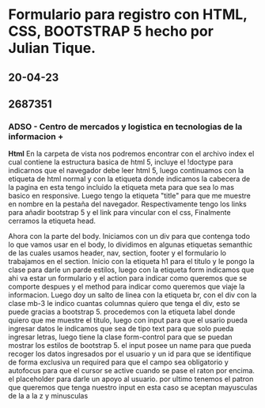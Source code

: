 # Formulario para registro con HTML, CSS, BOOTSTRAP 5 hecho por Julian Tique.
## 20-04-23
## 2687351
### ADSO - Centro de mercados y logistica en tecnologias de la informacion +

**Html**
En la carpeta de vista nos podremos encontrar con el archivo index el cual contiene la estructura basica de html 5, incluye el !doctype para indicarnos que el navegador debe leer html 5, luego continuamos con la etiqueta de html normal y con la etiqueta <head> donde indicamos la cabecera de la pagina en esta tengo incluido la etiqueta meta para que sea lo mas basico en responsive.  Luego tengo la etiqueta "title" para que me muestre en nombre en la pestaña del navegador. Respectivamente tengo los links para añadir bootstrap 5 y el link para vincular con el css, Finalmente cerramos la etiqueta head.
  
Ahora con la parte del body. Iniciamos con un div para que contenga todo lo que vamos usar en el body, lo dividimos en algunas etiquetas semanthic de las cuales usamos header, nav, section, footer y el formulario lo trabajamos en el section.  Inicio con la etiqueta h1 para el titulo y le pongo la clase para darle un parde estilos, luego con la etiqueta form indicamos que ahi va estar un formulario y el action para indicar como queremos que se comporte despues y el method para indicar como queremos que viaje la informacion. Luego doy un salto de linea con la etiqueta br, con el div con la clase mb-3 le indico cuantas columnas quiero que tenga el div, esto se puede gracias a bootstrap 5. procedemos con la etiqueta label donde quiero que me muestre el titulo, luego con input para que el usario pueda ingresar datos le indicamos que sea de tipo text para que solo pueda ingresar letras, luego tiene la clase form-control para que se puedan mostrar los estilos de bootstrap 5. el input posee un name para que pueda recoger los datos ingresados por el usuario y un id para que se identifique de forma exclusiva un required para que el campo sea obligatorio y autofocus para que el cursor se active cuando se pase el raton por encima. el placeholder para darle un apoyo al usuario. por ultimo tenemos el patron que queremos que tenga nuestro input en esta caso se aceptan mayusculas de la a la z y minusculas
